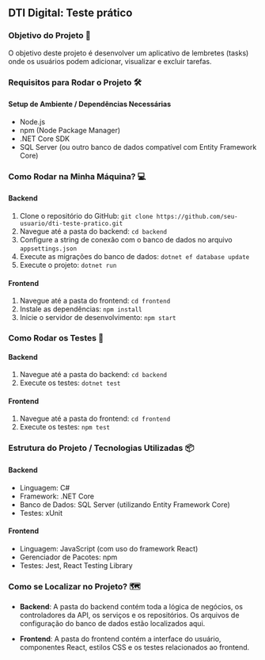 ## DTI Digital: Teste prático

### Objetivo do Projeto 🚀

O objetivo deste projeto é desenvolver um aplicativo de lembretes (tasks) onde os usuários podem adicionar, visualizar e excluir tarefas.

### Requisitos para Rodar o Projeto 🛠️

#### Setup de Ambiente / Dependências Necessárias

- Node.js
- npm (Node Package Manager)
- .NET Core SDK
- SQL Server (ou outro banco de dados compatível com Entity Framework Core)

### Como Rodar na Minha Máquina? 💻

#### Backend

1. Clone o repositório do GitHub: `git clone https://github.com/seu-usuario/dti-teste-pratico.git`
2. Navegue até a pasta do backend: `cd backend`
3. Configure a string de conexão com o banco de dados no arquivo `appsettings.json`
4. Execute as migrações do banco de dados: `dotnet ef database update`
5. Execute o projeto: `dotnet run`

#### Frontend

1. Navegue até a pasta do frontend: `cd frontend`
2. Instale as dependências: `npm install`
3. Inicie o servidor de desenvolvimento: `npm start`

### Como Rodar os Testes 🧪

#### Backend

1. Navegue até a pasta do backend: `cd backend`
2. Execute os testes: `dotnet test`

#### Frontend

1. Navegue até a pasta do frontend: `cd frontend`
2. Execute os testes: `npm test`

### Estrutura do Projeto / Tecnologias Utilizadas 📦

#### Backend

- Linguagem: C#
- Framework: .NET Core
- Banco de Dados: SQL Server (utilizando Entity Framework Core)
- Testes: xUnit

#### Frontend

- Linguagem: JavaScript (com uso do framework React)
- Gerenciador de Pacotes: npm
- Testes: Jest, React Testing Library

### Como se Localizar no Projeto? 🗺️

- **Backend**: A pasta do backend contém toda a lógica de negócios, os controladores da API, os serviços e os repositórios. Os arquivos de configuração do banco de dados estão localizados aqui.

- **Frontend**: A pasta do frontend contém a interface do usuário, componentes React, estilos CSS e os testes relacionados ao frontend.
